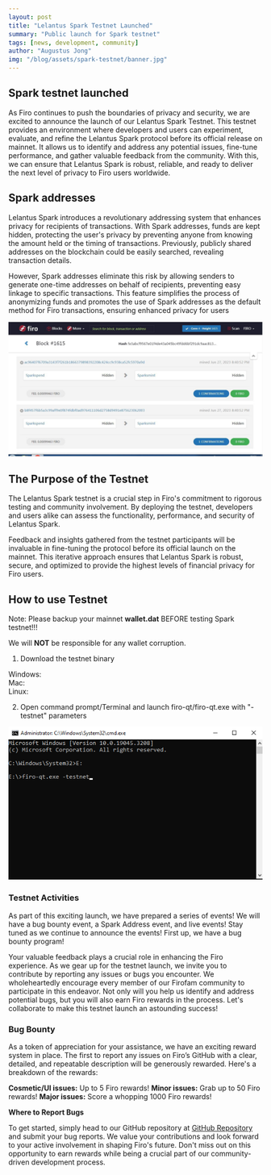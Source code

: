```yaml
--- 
layout: post 
title: "Lelantus Spark Testnet Launched" 
summary: "Public launch for Spark testnet"
tags: [news, development, community] 
author: "Augustus Jong" 
img: "/blog/assets/spark-testnet/banner.jpg" 
--- 
```

## Spark testnet launched

As Firo continues to push the boundaries of privacy and security, we are excited to announce the launch of our Lelantus Spark Testnet. This testnet provides an environment where developers and users can experiment, evaluate, and refine the Lelantus Spark protocol before its official release on mainnet. It allows us to identify and address any potential issues, fine-tune performance, and gather valuable feedback from the community. With this, we can ensure that Lelantus Spark is robust, reliable, and ready to deliver the next level of privacy to Firo users worldwide. 

## Spark addresses 

Lelantus Spark introduces a revolutionary addressing system that enhances privacy for recipients of transactions. With Spark addresses, funds are kept hidden, protecting the user's privacy by preventing anyone from knowing the amount held or the timing of transactions. Previously, publicly shared addresses on the blockchain could be easily searched, revealing transaction details. 

However, Spark addresses eliminate this risk by allowing senders to generate one-time addresses on behalf of recipients, preventing easy linkage to specific transactions. This feature simplifies the process of anonymizing funds and promotes the use of Spark addresses as the default method for Firo transactions, ensuring enhanced privacy for users

![](/blog/assets/spark-testnet/spark-address.jpg)

## The Purpose of the Testnet

The Lelantus Spark testnet is a crucial step in Firo's commitment to rigorous testing and community involvement. By deploying the testnet, developers and users alike can assess the functionality, performance, and security of Lelantus Spark.


Feedback and insights gathered from the testnet participants will be invaluable in fine-tuning the protocol before its official launch on the mainnet. This iterative approach ensures that Lelantus Spark is robust, secure, and optimized to provide the highest levels of financial privacy for Firo users.

## How to use Testnet

Note: Please backup your mainnet **wallet.dat** BEFORE testing Spark testnet!!!

We will **NOT** be responsible for any wallet corruption.

1) Download the testnet binary <binary link to be edited in later>

Windows:  
Mac:  
Linux:  

2) Open command prompt/Terminal and launch firo-qt/firo-qt.exe with "-testnet" parameters

![](/blog/assets/spark-testnet/step2.png)


### Testnet Activities

As part of this exciting launch, we have prepared a series of events! We will have a bug bounty event, a Spark Address event, and live events! Stay tuned as we continue to announce the events! First up, we have a bug bounty program! 

Your valuable feedback plays a crucial role in enhancing the Firo experience. As we gear up for the testnet launch, we invite you to contribute by reporting any issues or bugs you encounter. We wholeheartedly encourage every member of our Firofam community to participate in this endeavor. Not only will you help us identify and address potential bugs, but you will also earn Firo rewards in the process. Let's collaborate to make this testnet launch an astounding success!

### Bug Bounty

As a token of appreciation for your assistance, we have an exciting reward system in place. The first to report any issues on Firo’s GitHub with a clear, detailed, and repeatable description will be generously rewarded. Here's a breakdown of the rewards:

**Cosmetic/UI issues:** Up to 5 Firo rewards!
**Minor issues:** Grab up to 50 Firo rewards!
**Major issues:** Score a whopping 1000 Firo rewards!

**Where to Report Bugs**

To get started, simply head to our GitHub repository at [GitHub Repository](https://github.com/firoorg/firo/issues) and submit your bug reports. We value your contributions and look forward to your active involvement in shaping Firo's future. Don't miss out on this opportunity to earn rewards while being a crucial part of our community-driven development process.
